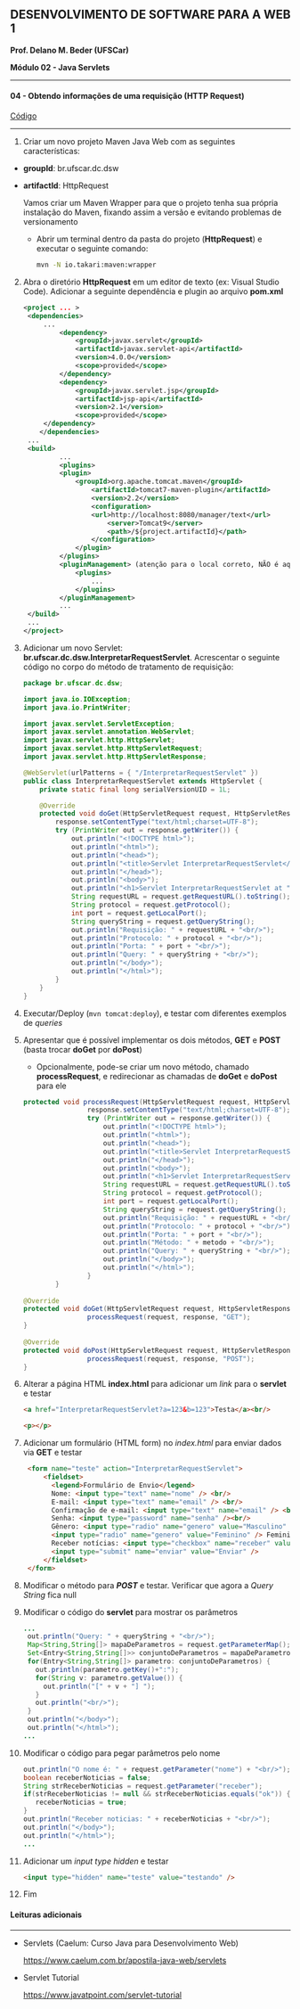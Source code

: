 ﻿## DESENVOLVIMENTO DE SOFTWARE PARA A WEB 1

**Prof. Delano M. Beder (UFSCar)**

**Módulo 02 - Java Servlets**

- - -

#### 04 - Obtendo informações de uma requisição (**HTTP Request**)
[Código](https://github.com/delanobeder/DSW1/blob/master/Modulo02/HttpRequest)
- - -



1. Criar um novo projeto Maven Java Web com as seguintes características:

  - **groupId**: br.ufscar.dc.dsw 

  - **artifactId**: HttpRequest 

    

    Vamos criar um Maven Wrapper para que o projeto tenha sua própria instalação do Maven, fixando assim a versão e evitando problemas de versionamento

      - Abrir um terminal dentro da pasta do projeto (**HttpRequest**) e executar o seguinte comando: 

        ```sh
        mvn -N io.takari:maven:wrapper
        ```



2. Abra o diretório **HttpRequest** em um editor de texto (ex: Visual Studio Code). Adicionar a seguinte dependência e plugin ao arquivo **pom.xml** 
	
   ```xml
   <project ... >
   	<dependencies>
   		...
      		<dependency>
      			<groupId>javax.servlet</groupId>
         		<artifactId>javax.servlet-api</artifactId>
         		<version>4.0.0</version>
         		<scope>provided</scope>
      		</dependency>
      		<dependency>
        		<groupId>javax.servlet.jsp</groupId>
          		<artifactId>jsp-api</artifactId>
          		<version>2.1</version>
          		<scope>provided</scope>
       	</dependency>
       </dependencies>
   	... 
   	<build>
      		...
      		<plugins>
       		<plugin>
           		<groupId>org.apache.tomcat.maven</groupId>
            		<artifactId>tomcat7-maven-plugin</artifactId>
            		<version>2.2</version>
            		<configuration>
               		<url>http://localhost:8080/manager/text</url>
                 		<server>Tomcat9</server>
                  		<path>/${project.artifactId}</path>
            		</configuration>
         		</plugin>
      		</plugins>
      		<pluginManagement> (atenção para o local correto, NÃO é aqui dentro!)
         		<plugins>
            		...
         		</plugins>
      		</pluginManagement>
      		...
   	</build>
   	...   
   </project>
   ```
   
3. Adicionar um novo Servlet: **br.ufscar.dc.dsw.InterpretarRequestServlet**. Acrescentar o seguinte código no corpo do método de tratamento de requisição:

   ```java
   package br.ufscar.dc.dsw;
   
   import java.io.IOException;
   import java.io.PrintWriter;
   
   import javax.servlet.ServletException;
   import javax.servlet.annotation.WebServlet;
   import javax.servlet.http.HttpServlet;
   import javax.servlet.http.HttpServletRequest;
   import javax.servlet.http.HttpServletResponse;
   
   @WebServlet(urlPatterns = { "/InterpretarRequestServlet" })
   public class InterpretarRequestServlet extends HttpServlet {
       private static final long serialVersionUID = 1L;
   
       @Override
       protected void doGet(HttpServletRequest request, HttpServletResponse response) throws ServletException, IOException {
           response.setContentType("text/html;charset=UTF-8");
           try (PrintWriter out = response.getWriter()) {
               out.println("<!DOCTYPE html>");
               out.println("<html>");
               out.println("<head>");
               out.println("<title>Servlet InterpretarRequestServlet</title>");
               out.println("</head>");
               out.println("<body>");
               out.println("<h1>Servlet InterpretarRequestServlet at " + request.getContextPath() + "</h1>");
               String requestURL = request.getRequestURL().toString();
               String protocol = request.getProtocol();
               int port = request.getLocalPort();
               String queryString = request.getQueryString();
               out.println("Requisição: " + requestURL + "<br/>");
               out.println("Protocolo: " + protocol + "<br/>");
               out.println("Porta: " + port + "<br/>");
               out.println("Query: " + queryString + "<br/>");
               out.println("</body>");
               out.println("</html>");
           }
       }
   }
   ```

4. Executar/Deploy (```mvn tomcat:deploy```), e testar com diferentes exemplos de *queries*

5. Apresentar que é possível implementar os dois métodos, **GET** e **POST** (basta trocar **doGet** por **doPost**)

   - Opcionalmente, pode-se criar um novo método, chamado **processRequest**, e redirecionar as chamadas de **doGet** e **doPost** para ele
   
   ```java
   protected void processRequest(HttpServletRequest request, HttpServletResponse response, String metodo) throws ServletException, IOException {
                   response.setContentType("text/html;charset=UTF-8");
                   try (PrintWriter out = response.getWriter()) {
                       out.println("<!DOCTYPE html>");
                       out.println("<html>");
                       out.println("<head>");
                       out.println("<title>Servlet InterpretarRequestServlet</title>");
                       out.println("</head>");
                       out.println("<body>");
                       out.println("<h1>Servlet InterpretarRequestServlet at " + request.getContextPath() + "</h1>");
                       String requestURL = request.getRequestURL().toString();
                       String protocol = request.getProtocol();
                       int port = request.getLocalPort();
                       String queryString = request.getQueryString();
                       out.println("Requisição: " + requestURL + "<br/>");
                       out.println("Protocolo: " + protocol + "<br/>");
                       out.println("Porta: " + port + "<br/>");
                       out.println("Método: " + metodo + "<br/>");
                       out.println("Query: " + queryString + "<br/>");
                       out.println("</body>");
                       out.println("</html>");
                   }
           }
              
   @Override
   protected void doGet(HttpServletRequest request, HttpServletResponse response) throws ServletException, IOException {
                   processRequest(request, response, "GET");
   }
              
   @Override
   protected void doPost(HttpServletRequest request, HttpServletResponse response) throws ServletException, IOException {
                   processRequest(request, response, "POST");
   }
   ```
   
   
   
   
   
6. Alterar a página HTML **index.html** para adicionar um *link* para o **servlet** e testar

   ```html
   <a href="InterpretarRequestServlet?a=123&b=123">Testa</a><br/>
   
   <p></p>
   ```

7. Adicionar um formulário (HTML form) no *index.html* para enviar dados via **GET** e testar

   ```html
    <form name="teste" action="InterpretarRequestServlet">
        <fieldset>
          <legend>Formulário de Envio</legend>
          Nome: <input type="text" name="nome" /> <br/>
          E-mail: <input type="text" name="email" /> <br/>
          Confirmação de e-mail: <input type="text" name="email" /> <br/>
          Senha: <input type="password" name="senha" /><br/>
          Gênero: <input type="radio" name="genero" value="Masculino" /> Masculino
          <input type="radio" name="genero" value="Feminino" /> Feminino <br/>
          Receber notícias: <input type="checkbox" name="receber" value="ok" /><br/>
          <input type="submit" name="enviar" value="Enviar" />
        </fieldset>
    </form>
   ```

8. Modificar o método para ***POST*** e testar.  Verificar que agora a *Query String* fica null

9. Modificar o código do **servlet** para mostrar os parâmetros

   ```java
   ...
    out.println("Query: " + queryString + "<br/>");
    Map<String,String[]> mapaDeParametros = request.getParameterMap();
    Set<Entry<String,String[]>> conjuntoDeParametros = mapaDeParametros.entrySet();
    for(Entry<String,String[]> parametro: conjuntoDeParametros) {
      out.println(parametro.getKey()+":");
      for(String v: parametro.getValue()) {
        out.println("[" + v + "] ");
      }
      out.println("<br/>");
    }
    out.println("</body>");
    out.println("</html>");
   ...
   ```

   

   

   

   

   

   

   

   

10. Modificar o código para pegar parâmetros pelo nome

       ```java
       out.println("O nome é: " + request.getParameter("nome") + "<br/>");
       boolean receberNoticias = false;
       String strReceberNoticias = request.getParameter("receber");
       if(strReceberNoticias != null && strReceberNoticias.equals("ok")) {
          receberNoticias = true;
       }
       out.println("Receber noticias: " + receberNoticias + "<br/>");
       out.println("</body>");
       out.println("</html>");
       ...
       ```

11. Adicionar um *input type hidden* e testar

    ```html
    <input type="hidden" name="teste" value="testando" />
    ```

12. Fim



#### Leituras adicionais

- - -

- Servlets (Caelum: Curso Java para Desenvolvimento Web)

  https://www.caelum.com.br/apostila-java-web/servlets

- Servlet Tutorial

  https://www.javatpoint.com/servlet-tutorial
